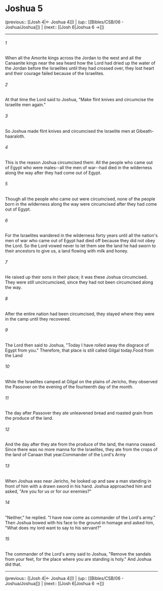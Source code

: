 # Joshua 5

(previous:: [[Josh 4|← Joshua 4]]) | (up:: [[Bibles/CSB/06 - Joshua/Joshua]]) | (next:: [[Josh 6|Joshua 6 →]])

***


###### 1 
When all the Amorite kings across the Jordan to the west and all the Canaanite kings near the sea heard how the Lord had dried up the water of the Jordan before the Israelites until they had crossed over, they lost heart and their courage failed because of the Israelites. 

###### 2 
At that time the Lord said to Joshua, "Make flint knives and circumcise the Israelite men again." 

###### 3 
So Joshua made flint knives and circumcised the Israelite men at Gibeath-haaraloth. 

###### 4 
This is the reason Joshua circumcised them: All the people who came out of Egypt who were males--all the men of war--had died in the wilderness along the way after they had come out of Egypt. 

###### 5 
Though all the people who came out were circumcised, none of the people born in the wilderness along the way were circumcised after they had come out of Egypt. 

###### 6 
For the Israelites wandered in the wilderness forty years until all the nation's men of war who came out of Egypt had died off because they did not obey the Lord. So the Lord vowed never to let them see the land he had sworn to their ancestors to give us, a land flowing with milk and honey. 

###### 7 
He raised up their sons in their place; it was these Joshua circumcised. They were still uncircumcised, since they had not been circumcised along the way. 

###### 8 
After the entire nation had been circumcised, they stayed where they were in the camp until they recovered. 

###### 9 
The Lord then said to Joshua, "Today I have rolled away the disgrace of Egypt from you." Therefore, that place is still called Gilgal today.Food from the Land 

###### 10 
While the Israelites camped at Gilgal on the plains of Jericho, they observed the Passover on the evening of the fourteenth day of the month. 

###### 11 
The day after Passover they ate unleavened bread and roasted grain from the produce of the land. 

###### 12 
And the day after they ate from the produce of the land, the manna ceased. Since there was no more manna for the Israelites, they ate from the crops of the land of Canaan that year.Commander of the Lord's Army 

###### 13 
When Joshua was near Jericho, he looked up and saw a man standing in front of him with a drawn sword in his hand. Joshua approached him and asked, "Are you for us or for our enemies?" 

###### 14 
"Neither," he replied. "I have now come as commander of the Lord's army." Then Joshua bowed with his face to the ground in homage and asked him, "What does my lord want to say to his servant?" 

###### 15 
The commander of the Lord's army said to Joshua, "Remove the sandals from your feet, for the place where you are standing is holy." And Joshua did that.

***

(previous:: [[Josh 4|← Joshua 4]]) | (up:: [[Bibles/CSB/06 - Joshua/Joshua]]) | (next:: [[Josh 6|Joshua 6 →]])
